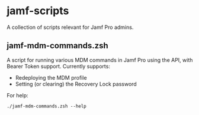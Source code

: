 # jamf-scripts

A collection of scripts relevant for Jamf Pro admins.

## jamf-mdm-commands.zsh

A script for running various MDM commands in Jamf Pro using the API, with Bearer Token support. Currently supports:

- Redeploying the MDM profile
- Setting (or clearing) the Recovery Lock password

For help:

```
./jamf-mdm-commands.zsh --help
```

